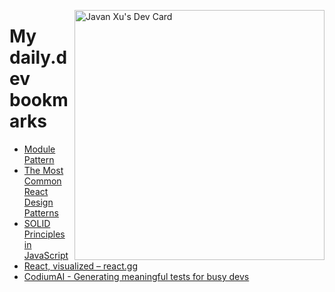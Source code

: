 
<a href="https://app.daily.dev/JavanXU"><img align="right" src="https://api.daily.dev/devcards/e45a150971844cd6959a94bb94e861ea.png?r=quw" width="400" alt="Javan Xu's Dev Card"/></a>

# My daily.dev bookmarks
<!-- daily.dev BOOKMARKS:START -->
- [Module Pattern](https://app.daily.dev/posts/I5JZD1Eth?utm_source=rss&utm_medium=bookmarks&utm_campaign=6ueXw3FRNQzpNtewCDbI6)
- [The Most Common React Design Patterns](https://app.daily.dev/posts/3UxJUf2yK?utm_source=rss&utm_medium=bookmarks&utm_campaign=6ueXw3FRNQzpNtewCDbI6)
- [SOLID Principles in JavaScript](https://app.daily.dev/posts/knkof7hXM?utm_source=rss&utm_medium=bookmarks&utm_campaign=6ueXw3FRNQzpNtewCDbI6)
- [React, visualized – react.gg](https://app.daily.dev/posts/BisSpev15?utm_source=rss&utm_medium=bookmarks&utm_campaign=6ueXw3FRNQzpNtewCDbI6)
- [CodiumAI - Generating meaningful tests for busy devs](https://app.daily.dev/posts/cdT1n476I?utm_source=rss&utm_medium=bookmarks&utm_campaign=6ueXw3FRNQzpNtewCDbI6)
<!-- daily.dev BOOKMARKS:END -->

